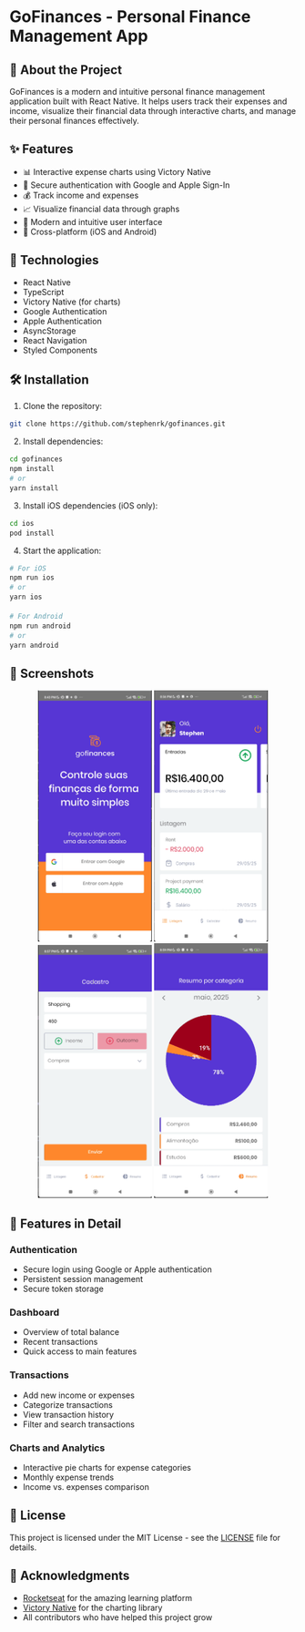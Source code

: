 # GoFinances - Personal Finance Management App


## 📱 About the Project

GoFinances is a modern and intuitive personal finance management application built with React Native. It helps users track their expenses and income, visualize their financial data through interactive charts, and manage their personal finances effectively.

## ✨ Features

- 📊 Interactive expense charts using Victory Native
- 🔐 Secure authentication with Google and Apple Sign-In
- 💰 Track income and expenses
- 📈 Visualize financial data through graphs
- 🎨 Modern and intuitive user interface
- 📱 Cross-platform (iOS and Android)

## 🚀 Technologies

- React Native
- TypeScript
- Victory Native (for charts)
- Google Authentication
- Apple Authentication
- AsyncStorage
- React Navigation
- Styled Components

## 🛠️ Installation

1. Clone the repository:
```bash
git clone https://github.com/stephenrk/gofinances.git
```

2. Install dependencies:
```bash
cd gofinances
npm install
# or
yarn install
```

3. Install iOS dependencies (iOS only):
```bash
cd ios
pod install
```

4. Start the application:
```bash
# For iOS
npm run ios
# or
yarn ios

# For Android
npm run android
# or
yarn android
```

## 📱 Screenshots

<div align="center">
  <img src="./docs/gofinances-login.png" alt="Login Screen" width="200"/>
  <img src="./docs/gofinances-home.png" alt="Dashboard" width="200"/>
  <img src="./docs/gofinances-create.png" alt="Create Transaction" width="200"/>
  <img src="./docs/gofinances-summary.png" alt="Summary and Charts" width="200"/>
</div>

## 🎯 Features in Detail

### Authentication
- Secure login using Google or Apple authentication
- Persistent session management
- Secure token storage

### Dashboard
- Overview of total balance
- Recent transactions
- Quick access to main features

### Transactions
- Add new income or expenses
- Categorize transactions
- View transaction history
- Filter and search transactions

### Charts and Analytics
- Interactive pie charts for expense categories
- Monthly expense trends
- Income vs. expenses comparison

## 📝 License

This project is licensed under the MIT License - see the [LICENSE](LICENSE) file for details.


## 🙏 Acknowledgments

- [Rocketseat](https://rocketseat.com.br/) for the amazing learning platform
- [Victory Native](https://formidable.com/open-source/victory/docs/native/) for the charting library
- All contributors who have helped this project grow 